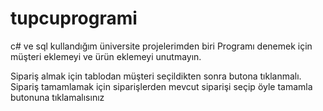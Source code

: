 # tupcuprogrami
c# ve sql kullandığım üniversite projelerimden biri
Programı denemek için müşteri eklemeyi ve ürün eklemeyi unutmayın.

Sipariş almak için tablodan müşteri seçildikten sonra butona tıklanmalı.
Sipariş tamamlamak için siparişlerden mevcut siparişi seçip öyle tamamla butonuna tıklamalısınız

